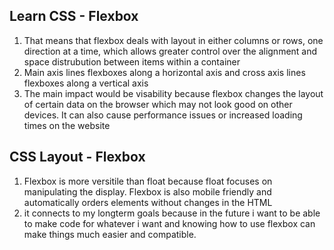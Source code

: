 ## Learn CSS - Flexbox

1. That means that flexbox deals with layout in either columns or rows, one direction at a time, which allows greater control over the alignment and space distrubution between items within a container
2. Main axis lines flexboxes along a horizontal axis and cross axis lines flexboxes along a vertical axis
3. The main impact would be visability because flexbox changes the layout of certain data on the browser which may not look good on other devices. It can also cause performance issues or increased loading times on the website


## CSS Layout - Flexbox

1. Flexbox is more versitile than float because float focuses on manipulating the display. Flexbox is also mobile friendly and automatically orders elements without changes in the HTML
2. it connects to my longterm goals because in the future i want to be able to make code for whatever i want and knowing how to use flexbox can make things much easier and compatible.
